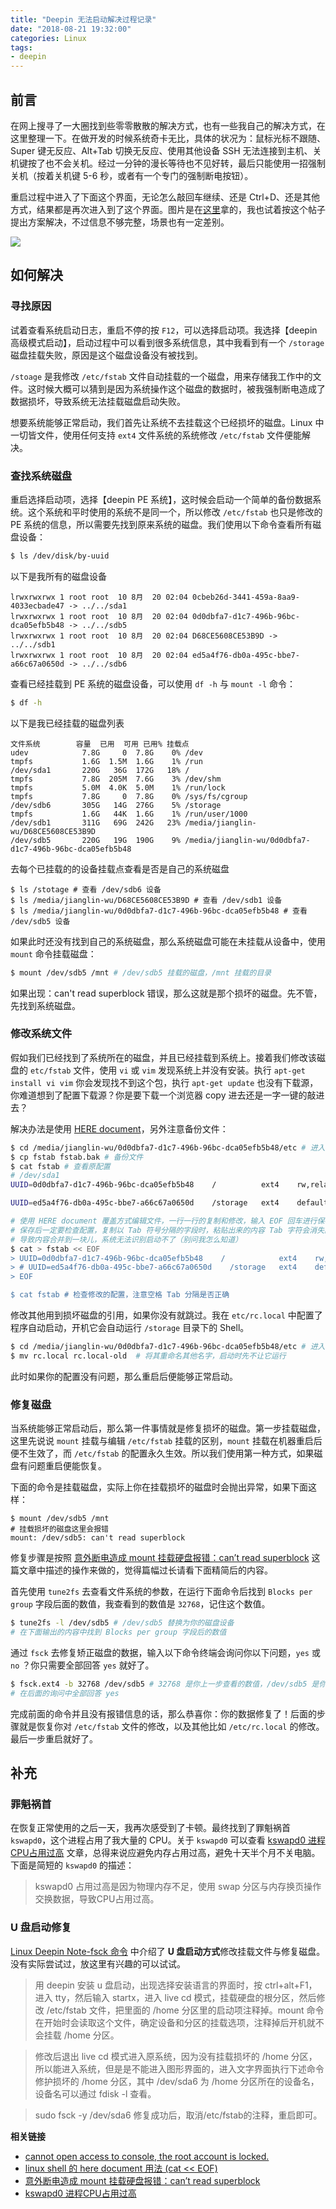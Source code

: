 ```yaml
---
title: "Deepin 无法启动解决过程记录"
date: "2018-08-21 19:32:00"
categories: Linux
tags:
- deepin
---
```



## 前言

在网上搜寻了一大圈找到些零零散散的解决方式，也有一些我自己的解决方式，在这里整理一下。在做开发的时候系统奇卡无比，具体的状况为：鼠标光标不跟随、Super 键无反应、Alt+Tab 切换无反应、使用其他设备 SSH 无法连接到主机、关机键按了也不会关机。经过一分钟的漫长等待也不见好转，最后只能使用一招强制关机（按着关机键 5-6 秒，或者有一个专门的强制断电按钮）。

重启过程中进入了下面这个界面，无论怎么敲回车继续、还是 Ctrl+D、还是其他方式，结果都是再次进入到了这个界面。图片是在[这里](https://bbs.deepin.org/forum.php?mod=viewthread&tid=146086)拿的，我也试着按这个帖子提出方案解决，不过信息不够完整，场景也有一定差别。

![](https://bbs.deepin.org/data/attachment/forum/201709/27/213213xu8tiepr9t5gxxpe.jpg)



## 如何解决

### 寻找原因

试着查看系统启动日志，重启不停的按 `F12`，可以选择启动项。我选择【deepin 高级模式启动】，启动过程中可以看到很多系统信息，其中我看到有一个 `/storage` 磁盘挂载失败，原因是这个磁盘设备没有被找到。

`/stoage` 是我修改 `/etc/fstab` 文件自动挂载的一个磁盘，用来存储我工作中的文件。这时候大概可以猜到是因为系统操作这个磁盘的数据时，被我强制断电造成了数据损坏，导致系统无法挂载磁盘启动失败。

想要系统能够正常启动，我们首先让系统不去挂载这个已经损坏的磁盘。Linux 中一切皆文件，使用任何支持 `ext4` 文件系统的系统修改 `/etc/fstab` 文件便能解决。



### 查找系统磁盘

重启选择启动项，选择【deepin PE 系统】，这时候会启动一个简单的备份数据系统。这个系统和平时使用的系统不是同一个，所以修改 `/etc/fstab` 也只是修改的 PE 系统的信息，所以需要先找到原来系统的磁盘。我们使用以下命令查看所有磁盘设备：

```bash
$ ls /dev/disk/by-uuid
```

以下是我所有的磁盘设备

```
lrwxrwxrwx 1 root root  10 8月  20 02:04 0cbeb26d-3441-459a-8aa9-4033ecbade47 -> ../../sda1
lrwxrwxrwx 1 root root  10 8月  20 02:04 0d0dbfa7-d1c7-496b-96bc-dca05efb5b48 -> ../../sdb5
lrwxrwxrwx 1 root root  10 8月  20 02:04 D68CE5608CE53B9D -> ../../sdb1
lrwxrwxrwx 1 root root  10 8月  20 02:04 ed5a4f76-db0a-495c-bbe7-a66c67a0650d -> ../../sdb6
```

查看已经挂载到 PE 系统的磁盘设备，可以使用 `df -h` 与 `mount -l` 命令：

```bash
$ df -h
```

以下是我已经挂载的磁盘列表

```
文件系统        容量  已用  可用 已用% 挂载点
udev            7.8G     0  7.8G    0% /dev
tmpfs           1.6G  1.5M  1.6G    1% /run
/dev/sda1       220G   36G  172G   18% /
tmpfs           7.8G  205M  7.6G    3% /dev/shm
tmpfs           5.0M  4.0K  5.0M    1% /run/lock
tmpfs           7.8G     0  7.8G    0% /sys/fs/cgroup
/dev/sdb6       305G   14G  276G    5% /storage
tmpfs           1.6G   44K  1.6G    1% /run/user/1000
/dev/sdb1       311G   69G  242G   23% /media/jianglin-wu/D68CE5608CE53B9D
/dev/sdb5       220G   19G  190G    9% /media/jianglin-wu/0d0dbfa7-d1c7-496b-96bc-dca05efb5b48
```

去每个已挂载的的设备挂载点查看是否是自己的系统磁盘

```
$ ls /stotage # 查看 /dev/sdb6 设备
$ ls /media/jianglin-wu/D68CE5608CE53B9D # 查看 /dev/sdb1 设备
$ ls /media/jianglin-wu/0d0dbfa7-d1c7-496b-96bc-dca05efb5b48 # 查看 /dev/sdb5 设备
```

如果此时还没有找到自己的系统磁盘，那么系统磁盘可能在未挂载从设备中，使用 `mount` 命令挂载磁盘：

```bash
$ mount /dev/sdb5 /mnt # /dev/sdb5 挂载的磁盘，/mnt 挂载的目录
```

如果出现：can't read superblock 错误，那么这就是那个损坏的磁盘。先不管，先找到系统磁盘。



### 修改系统文件

假如我们已经找到了系统所在的磁盘，并且已经挂载到系统上。接着我们修改该磁盘的 `etc/fstab` 文件，使用 `vi` 或 `vim` 发现系统上并没有安装。执行 `apt-get install vi vim` 你会发现找不到这个包，执行 `apt-get update` 也没有下载源，你难道想到了配置下载源？你是要下载一个浏览器 copy 进去还是一字一键的敲进去？

解决办法是使用 [HERE document](https://my.oschina.net/u/1032146/blog/146941)，另外注意备份文件：

```bash
$ cd /media/jianglin-wu/0d0dbfa7-d1c7-496b-96bc-dca05efb5b48/etc # 进入磁盘所在目录
$ cp fstab fstab.bak # 备份文件
$ cat fstab # 查看原配置
# /dev/sda1
UUID=0d0dbfa7-d1c7-496b-96bc-dca05efb5b48    /          ext4    rw,relatime,data=ordered    0    1

UUID=ed5a4f76-db0a-495c-bbe7-a66c67a0650d    /storage   ext4    defaults    0   0

# 使用 HERE document 覆盖方式编辑文件，一行一行的复制和修改，输入 EOF 回车进行保存操作。
# 保存后一定要检查配置，复制以 Tab 符号分隔的字段时，粘贴出来的内容 Tab 字符会消失。
# 导致内容合并到一块儿，系统无法识别启动不了（别问我怎么知道）
$ cat > fstab << EOF
> UUID=0d0dbfa7-d1c7-496b-96bc-dca05efb5b48    /            ext4    rw,relatime,data=ordered    0    1
> # UUID=ed5a4f76-db0a-495c-bbe7-a66c67a0650d    /storage   ext4    defaults    0   0
> EOF

$ cat fstab # 检查修改的配置，注意空格 Tab 分隔是否正确
```

修改其他用到损坏磁盘的引用，如果你没有就跳过。我在 `etc/rc.local` 中配置了程序自动启动，开机它会自动运行 `/storage` 目录下的 Shell。

```bash
$ cd /media/jianglin-wu/0d0dbfa7-d1c7-496b-96bc-dca05efb5b48/etc # 进入磁盘所在目录
$ mv rc.local rc.local-old  # 将其重命名其他名字，启动时先不让它运行
```

此时如果你的配置没有问题，那么重启后便能够正常启动。



### 修复磁盘

当系统能够正常启动后，那么第一件事情就是修复损坏的磁盘。第一步挂载磁盘，这里先说说 `mount` 挂载与编辑 `/etc/fstab` 挂载的区别，`mount` 挂载在机器重启后便不生效了，而 `/etc/fstab` 的配置永久生效。所以我们使用第一种方式，如果磁盘有问题重启便能恢复。

下面的命令是挂载磁盘，实际上你在挂载损坏的磁盘时会抛出异常，如果下面这样：

```
$ mount /dev/sdb5 /mnt
# 挂载损坏的磁盘这里会报错
mount: /dev/sdb5: can't read superblock
```

修复步骤是按照 [意外断电造成 mount 挂载硬盘报错：can’t read superblock](https://www.5yun.org/16579.html) 这篇文章中描述的操作来做的，觉得篇幅过长请看下面精简后的内容。

首先使用 `tune2fs` 去查看文件系统的参数，在运行下面命令后找到 `Blocks per group` 字段后面的数值，我查看到的数值是 `32768`，记住这个数值。

```bash
$ tune2fs -l /dev/sdb5 # /dev/sdb5 替换为你的磁盘设备
# 在下面输出的内容中找到 Blocks per group 字段后的数值
```

通过 `fsck` 去修复矫正磁盘的数据，输入以下命令终端会询问你以下问题，`yes` 或 `no` ？你只需要全部回答 `yes` 就好了。

```bash
$ fsck.ext4 -b 32768 /dev/sdb5 # 32768 是你上一步查看的数值，/dev/sdb5 是你的磁盘设备
# 在后面的询问中全部回答 yes
```

完成前面的命令并且没有报错信息的话，那么恭喜你：你的数据修复了！后面的步骤就是恢复你对 `/etc/fstab` 文件的修改，以及其他比如 `/etc/rc.local` 的修改。最后一步重启就好了。



## 补充

### 罪魁祸首

在恢复正常使用的之后一天，我再次感受到了卡顿。最终找到了罪魁祸首 `kswapd0`，这个进程占用了我大量的 CPU。关于 `kswapd0` 可以查看 [kswapd0 进程CPU占用过高](https://blog.csdn.net/u012129607/article/details/74993302) 文章，总得来说应避免内存占用过高，避免十天半个月不关电脑。下面是简短的 `kswapd0` 的描述：

> kswapd0 占用过高是因为物理内存不足，使用 swap 分区与内存换页操作交换数据，导致CPU占用过高。



### U 盘启动修复

[Linux Deepin Note-fsck 命令](https://buptldy.github.io/2016/08/30/2016-08-30-deepin/) 中介绍了 **U 盘启动方式**修改挂载文件与修复磁盘。没有实际尝试过，放这里有兴趣的可以试试。

> 用 deepin 安装 u 盘启动，出现选择安装语言的界面时，按 ctrl+alt+F1，进入 tty，然后输入 startx，进入 live cd 模式，挂载硬盘的根分区，然后修改 /etc/fstab 文件，把里面的 /home 分区里的启动项注释掉。mount 命令在开始时会读取这个文件，确定设备和分区的挂载选项，注释掉后开机就不会挂载 /home 分区。

> 修改后退出 live cd 模式进入原系统，因为没有挂载损坏的 /home 分区，所以能进入系统，但是是不能进入图形界面的，进入文字界面执行下述命令修护损坏的 /home 分区，其中 /dev/sda6 为 /home 分区所在的设备名，设备名可以通过 fdisk -l 查看。

> sudo fsck -y /dev/sda6 修复成功后，取消/etc/fstab的注释，重启即可。




**相关链接**

* [cannot open access to console, the root account is locked.](https://bbs.deepin.org/forum.php?mod=viewthread&tid=146086)
* [linux shell 的 here document 用法 (cat << EOF)](https://my.oschina.net/u/1032146/blog/146941)
* [意外断电造成 mount 挂载硬盘报错：can’t read superblock](https://www.5yun.org/16579.html)
* [kswapd0 进程CPU占用过高](https://blog.csdn.net/u012129607/article/details/74993302)
